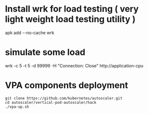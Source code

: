 # Install wrk for load testing ( very light weight load testing utility )

apk add --no-cache wrk

# simulate some load
wrk -c 5 -t 5 -d 99999 -H "Connection: Close" http://application-cpu


# VPA components deployment 
```
git clone https://github.com/kubernetes/autoscaler.git
cd autoscaler/vertical-pod-autoscaler/hack
./vpa-up.sh
```
